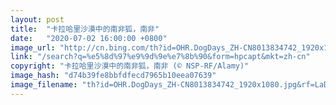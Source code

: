 ```yaml
---
layout: post
title:  "卡拉哈里沙漠中的南非狐，南非"
date:   "2020-07-02 16:00:00 +0800"
image_url: "http://cn.bing.com/th?id=OHR.DogDays_ZH-CN8013834742_1920x1080.jpg&rf=LaDigue_1920x1080.jpg&pid=hp"
link: "/search?q=%e5%8d%97%e9%9d%9e%e7%8b%90&form=hpcapt&mkt=zh-cn"
copyright: "卡拉哈里沙漠中的南非狐，南非 (© NSP-RF/Alamy)"
image_hash: "d74b39fe8bbfdfecd7965b10eea07639"
image_filename: "th?id=OHR.DogDays_ZH-CN8013834742_1920x1080.jpg&rf=LaDigue_1920x1080.jpg&pid=hp"
---
```

